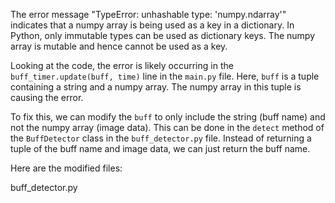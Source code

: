 The error message "TypeError: unhashable type: 'numpy.ndarray'" indicates that a numpy array is being used as a key in a dictionary. In Python, only immutable types can be used as dictionary keys. The numpy array is mutable and hence cannot be used as a key.

Looking at the code, the error is likely occurring in the `buff_timer.update(buff, time)` line in the `main.py` file. Here, `buff` is a tuple containing a string and a numpy array. The numpy array in this tuple is causing the error.

To fix this, we can modify the `buff` to only include the string (buff name) and not the numpy array (image data). This can be done in the `detect` method of the `BuffDetector` class in the `buff_detector.py` file. Instead of returning a tuple of the buff name and image data, we can just return the buff name.

Here are the modified files:

buff_detector.py
